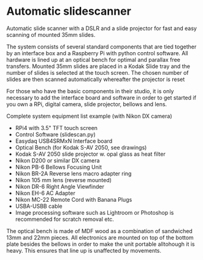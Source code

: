 # Automatic slidescanner
Automatic slide scanner with a DSLR and a slide projector for fast and easy scanning of mounted 35mm slides. 

The system consists of several standard components that are tied together by an interface box and a Raspberry Pi with python control software. All hardware is lined up at an optical bench for optimal and parallax free transfers. Mounted 35mm slides are placed in a Kodak Slide tray and the number of slides is selected at the touch screen. The chosen number of slides are then scanned automatically whereafter the projector is reset 

For those who have the basic components in their studio, it is only necessary to add the interface board and software in order to get started if you own a RPi, digital camera, slide projector, bellows and lens.

Complete system equipment list example (with Nikon DX camera)

* RPi4 with 3.5" TFT touch screen
* Control Software (slidescan.py) 
* Easydaq USB4SRMxN Interface board
* Optical Bench (for Kodak S-AV 2050, see drawings)
* Kodak S-AV 2050 slide projector w. opal glass as heat filter
* Nikon D200 or similar DX camera
* Nikon PB-6 Bellows Focusing Unit
* Nikon BR-2A Reverse lens macro adapter ring
* Nikon 105 mm lens (reverse mounted)
* Nikon DR-6 Right Angle Viewfinder
* Nikon EH-6 AC Adapter
* Nikon MC-22 Remote Cord with Banana Plugs
* USBA-USBB cable
* Image processing software such as Lightroom or Photoshop is recommended for scratch removal etc.

The optical bench is made of MDF wood as a combination of sandwiched 13mm and 22mm pieces. All electronics are mounted on top of the bottom plate besides the bellows in order to make the unit portable alltohough it is heavy. This ensures that line up is unaffected by movements.

